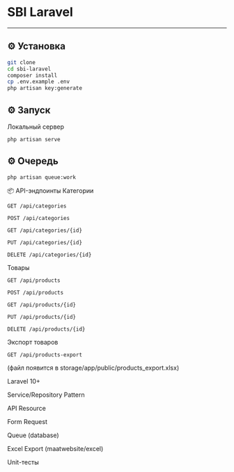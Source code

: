 # SBI Laravel 

---

## ⚙ Установка

```bash
git clone 
cd sbi-laravel
composer install
cp .env.example .env
php artisan key:generate
``` 

## ⚙ Запуск

Локальный сервер

```bash
php artisan serve
```


## ⚙ Очередь
```
php artisan queue:work
```

📦 API-эндпоинты
Категории

```
GET /api/categories

POST /api/categories

GET /api/categories/{id}

PUT /api/categories/{id}

DELETE /api/categories/{id}

```
Товары

```
GET /api/products

POST /api/products

GET /api/products/{id}

PUT /api/products/{id}

DELETE /api/products/{id}

```
Экспорт товаров

```
GET /api/products-export
```
(файл появится в storage/app/public/products_export.xlsx)

Laravel 10+

Service/Repository Pattern

API Resource

Form Request

Queue (database)

Excel Export (maatwebsite/excel)

Unit-тесты
